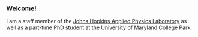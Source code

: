 ### Welcome!

I am a staff member of the [Johns Hopkins Applied Physics Laboratory](www.jhuapl.edu) as well as a part-time PhD student at the University of Maryland College Park.
